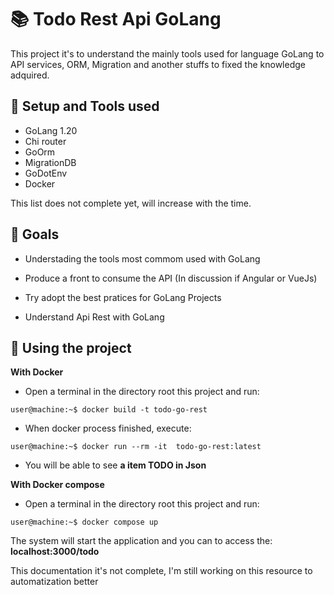 # :books: Todo Rest Api GoLang

This project it's to understand the mainly tools used for language GoLang to API services, ORM, Migration and another stuffs to fixed the knowledge adquired.

## :wrench: Setup and Tools used

- GoLang 1.20
- Chi router
- GoOrm
- MigrationDB
- GoDotEnv
- Docker

This list does not complete yet, will increase with the time.

## :dart: Goals

- Understading the tools most commom used with GoLang

- Produce a front to consume the API (In discussion if Angular or VueJs)

- Try adopt the best pratices for GoLang Projects

- Understand Api Rest with GoLang

## :rocket: Using the project

**With Docker**
- Open a terminal in the directory root this project and run:
```console
user@machine:~$ docker build -t todo-go-rest
```
- When docker process finished, execute:
```console
user@machine:~$ docker run --rm -it  todo-go-rest:latest
```
- You will be able to see **a item TODO in Json**

**With Docker compose**
- Open a terminal in the directory root this project and run:
```console
user@machine:~$ docker compose up
```

The system will start the application and you can to access the: **localhost:3000/todo**

This documentation it's not complete, I'm still working on this resource to automatization better